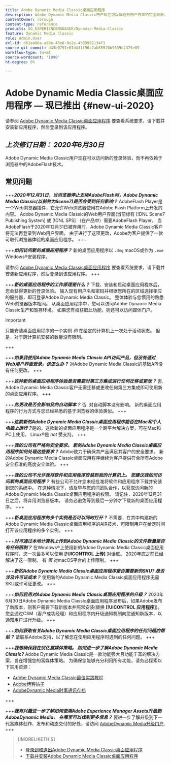 ```yaml
---
title: Adobe Dynamic Media Classic桌面应用程序
description: Adobe Dynamic Media Classic用户现在可以体验到用户界面的完全刷新。 该体验提供了更新的登录功能，其中包含指向有价值资源的链接，此更新不再依赖于浏览器中的AdobeFlash技术。
contentOwner: rbrough
content-type: reference
products: SG_EXPERIENCEMANAGER/Dynamic-Media-Classic
feature: Dynamic Media Classic
role: Admin,User
exl-id: d61ea80a-a98e-43e6-9e2e-4389962134f1
source-git-commit: d43b0791e67d43ff56a7ab85570b9639c2375e05
workflow-type: tm+mt
source-wordcount: '1090'
ht-degree: 0%

---
```


# Adobe Dynamic Media Classic桌面应用程序 — 现已推出 {#new-ui-2020}

请参阅 [Adobe Dynamic Media Classic桌面应用程序](/help/dynamic-media-classic-desktop-app.md) 要查看系统要求，请下载并安装新应用程序，然后登录到该应用程序。

## _上次修订日期： 2020年6月30日_

Adobe Dynamic Media Classic用户现在可以访问新的登录体验，而不再依赖于浏览器中的AdobeFlash技术。

## 常见问题

+++**_2020年12月31日，当浏览器停止支持AdobeFlash时，Adobe Dynamic Media Classic(以前称为Scene7)是否会受到任何影响？_**
AdobeFlash Player是一个Web浏览器插件，它允许Web浏览器使用在Adobe Flash Platform上开发的内容。 Adobe Dynamic Media Classic的Web用户界面(当前标有 [!DNL Scene7 Publishing System] 或 [!DNL SPS] （在产品中）需要AdobeFlash Player。 当AdobeFlash于2020年12月31日被弃用时，Adobe Dynamic Media Classic客户将无法再登录到Web用户界面。 由于进行了这项更改，Adobe为客户提供了一款可取代浏览器体验的桌面应用程序。
+++

+++**_如何访问新的桌面应用程序？_**
新的桌面应用程序以 `.dmg` macOS或作为 `.exe` Windows®安装程序。

请参阅 [Adobe Dynamic Media Classic桌面应用程序](/help/dynamic-media-classic-desktop-app.md) 要查看系统要求，请下载并安装新应用程序，然后登录到该应用程序。
+++

<!-- NEWSLETTER IS DEAD The download links are also available by way of the [Adobe Dynamic Media Classic newsletter subscription page.](https://www.adobe.com/subscription/dynamic-media-newsletter.html) -->

+++**_新的桌面应用程序的工作原理是什么？_**
下载、安装和启动桌面应用程序后，您会获得更新的登录体验。 输入现有用户名和密码并根据您所在的区域选择相应的服务器，即可登录Adobe Dynamic Media Classic。 整体体验与您惯用的熟悉Web浏览器版本相同。 从桌面应用程序中，您可以访问Adobe Dynamic Media Classic生产和暂存环境。 如果您有权获取此功能，则还可以访问媒体门户。

>[!IMPORTANT]
>
>只能安装桌面应用程序的一个实例 *和* 在给定的计算机上一次处于活动状态。 但是，对于跨计算机安装的数量没有限制。

+++

+++**_如果我使用Adobe Dynamic Media Classic API访问产品，但没有通过Web用户界面登录，该怎么办？_**
对Adobe Dynamic Media Classic的基础API没有任何更改。
+++

+++**_这种新的桌面应用程序体验是否需要对第三方集成进行任何迁移或更改？_**
否. Adobe Dynamic Media Classic客户无需迁移或更改任何第三方集成即可使用新的桌面应用程序。
+++

+++**_此更改是否会影响我的自动脚本？_**
否. 对自动脚本没有影响。 新的桌面应用程序的行为方式与您已经熟悉的基于浏览器的体验类似。
+++

+++**_这款新的Adobe Dynamic Media Classic桌面应用程序能否在Mac和个人电脑上运行？_**&#x200B;是的。这款新的桌面应用程序是一个跨平台解决方案，可在Mac和PC上使用。 Linux®是 *not* 受支持。
+++

+++**_我的公司有严格的安全要求。 新的Adobe Dynamic Media Classic桌面应用程序如何处理这些要求？_**
Adobe致力于确保其产品满足其客户的安全要求。 新的Adobe Dynamic Media Classic桌面应用程序继续为客户提供符合所有Adobe安全标准的高度安全体验。
+++

+++**_我的公司不允许我将软件和应用程序安装到我的计算机上。 您建议我如何访问新的桌面应用程序？_**
有些公司不允许您未经批准将软件和应用程序下载并安装到您的系统中。 在这种情况下，请及早与您的IT团队合作，以获取访问新的Adobe Dynamic Media Classic桌面应用程序的权限。 请记住，2020年12月31日之后，将弃用浏览器版本。 请务必避免等到最后一分钟才下载新的桌面应用程序。
+++

+++**_新桌面应用程序的多个实例是否可以同时打开？_**
不需要，在其中构建新的Adobe Dynamic Media Classic桌面应用程序的AIR技术，可限制用户在给定时间打开该应用程序的多个实例。
+++

+++**_对可通过本地计算机上传到Adobe Dynamic Media Classic的文件数量是否有任何限制？_**
在Windows®上使用新的Adobe Dynamic Media Classic桌面应用程序时，您一次最多可以使用 **[!UICONTROL 上传]** 对话框。 2020年底之前已经解决了这一限制。 有 *否* 对macOS平台的上传限制。
+++

+++**_新的Adobe Dynamic Media Classic桌面应用程序是否需要新的SKU? 是否涉及许可证成本？_**
使用新的Adobe Dynamic Media Classic桌面应用程序无需SKU或许可证更改。
+++

+++**_如何启用对Adobe Dynamic Media Classic桌面应用程序的升级？_**
2020年6月30日Adobe Dynamic Media Classic桌面应用程序发布后，如果Adobe发布了新版本，则客户需要下载新版本并照常安装(替换 **[!UICONTROL 应用程序]**)。 您会通过CSM（客户成功经理）和应用程序内升级通知机制向您通知新版本，以通知用户进行升级。
+++

+++**_如何获取有关Adobe Dynamic Media Classic桌面应用程序的任何问题的帮助？_**
请联系Adobe支持，以了解您在使用应用程序时遇到的任何问题。
+++

+++**_我想确保我在优化富媒体策略。 如何进一步了解Adobe Dynamic Media Classic?_**
Adobe Dynamic Media Classic是一款功能强大且功能丰富的解决方案，旨在增强您的富媒体策略。 为确保您能够充分利用所有功能，请务必探索以下实用资源：

* [Adobe Dynamic Media Classic最佳实践教程](https://experienceleague.adobe.com/docs/experience-manager-learn/dynamic-media-classic-tutorial/overview.html)
* [Adobe博客帖子](https://blog.adobe.com/)<!-- (https://blog.adobe.com/tag/dynamic-media/) -->
* [AdobeDynamic Media时事通讯存档](https://experienceleague.adobe.com/docs/dynamic-media-classic/using/dynamic-media-newsletter.html)

+++

<!-- HIDDEN AUGUST 2, 2021 BECAUSE THE NEWSLETTER WAS DISCONTINUED Plus, [subscribe to the Dynamic Media newsletter](https://www.adobe.com/subscription/dynamic-media-newsletter.html) to stay current on the latest news, information, training opportunities, powerful features available to you such as [Smart Imaging](https://experienceleague.adobe.com/docs/experience-manager-65/assets/dynamic/imaging-faq.html#dynamic), and the complementary audit program. -->

+++**_我有兴趣进一步了解如何使用Adobe Experience Manager Assets升级到AdobeDynamic Media。 在哪里可以找到更多信息？_**
要进一步了解升级到下一代富媒体创作、发布和动态交付的好处，请访问 [AdobeDynamic Media升级门户](https://exploreadobe.com/dynamic-media-upgrade/).
+++

>[!MORELIKETHIS]
>
>* [登录到和退出Adobe Dynamic Media Classic桌面应用程序](/help/signing-out.md)
>* [下载并安装Adobe Dynamic Media Classic桌面应用程序](/help/dynamic-media-classic-desktop-app.md)


<!-- SAVE - OLD LINK TO BEST PRACTICES GUIDE IN PDF https://www.adobe.com/content/dam/www/us/en/marketing/experience-manager-assets/dynamic-media/adobe-dynamic-media-classic-best-practices-guide.pdf -->